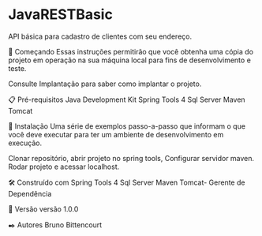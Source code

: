 # JavaRESTBasic

API básica para cadastro de clientes com seu endereço.

🚀 Começando
Essas instruções permitirão que você obtenha uma cópia do projeto em operação na sua máquina local para fins de desenvolvimento e teste.

Consulte Implantação para saber como implantar o projeto.

📋 Pré-requisitos
Java Development Kit
Spring Tools 4
Sql Server
Maven Tomcat

🔧 Instalação
Uma série de exemplos passo-a-passo que informam o que você deve executar para ter um ambiente de desenvolvimento em execução.

Clonar repositório,
abrir projeto no spring tools,
Configurar servidor maven.
Rodar projeto e acessar localhost.

🛠️ Construído com
Spring Tools 4
Sql Server
Maven Tomcat- Gerente de Dependência

📌 Versão
versão 1.0.0

✒️ Autores
Bruno Bittencourt
